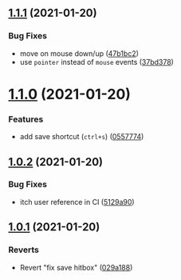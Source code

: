 ## [1.1.1](https://github.com/SweetheartSquad/collar-me-impressed/compare/v1.1.0...v1.1.1) (2021-01-20)


### Bug Fixes

* move on mouse down/up ([47b1bc2](https://github.com/SweetheartSquad/collar-me-impressed/commit/47b1bc2d96da15c6c3eb4046d996277275e2baf8))
* use `pointer` instead of `mouse` events ([37bd378](https://github.com/SweetheartSquad/collar-me-impressed/commit/37bd378658d1c41171824d04693d1a0145b44811))

# [1.1.0](https://github.com/SweetheartSquad/collar-me-impressed/compare/v1.0.2...v1.1.0) (2021-01-20)


### Features

* add save shortcut (`ctrl+s`) ([0557774](https://github.com/SweetheartSquad/collar-me-impressed/commit/0557774f08fd6badd6dc3b2d48412626c0ca10ff))

## [1.0.2](https://github.com/SweetheartSquad/collar-me-impressed/compare/v1.0.1...v1.0.2) (2021-01-20)


### Bug Fixes

* itch user reference in CI ([5129a90](https://github.com/SweetheartSquad/collar-me-impressed/commit/5129a90ea3b4c568bf40c6c6373a8d4978f21c45))

## [1.0.1](https://github.com/SweetheartSquad/collar-me-impressed/compare/v1.0.0...v1.0.1) (2021-01-20)


### Reverts

* Revert "fix save hitbox" ([029a188](https://github.com/SweetheartSquad/collar-me-impressed/commit/029a18881f0f5ba288607d00c145eac7c96477ea))

